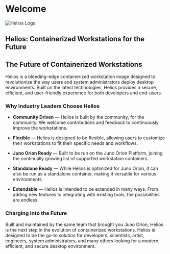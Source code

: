 # Welcome

<img data-theme-img="helios" alt="Helios Logo">

## **Helios: Containerized Workstations for the Future**


## **The Future of Containerized Workstations**

Helios is a bleeding-edge containerized workstation image designed to revolutionize the way users and system administrators
deploy desktop environments. Built on the latest technologies, Helios provides a secure, efficient, and user-friendly 
experience for both developers and end-users.

### **Why Industry Leaders Choose Helios**

- **Community Driven** — Helios is built by the community, for the community. We welcome contributions and feedback to continuously improve the workstations.

- **Flexible** — Helios is designed to be flexible, allowing users to customize their workstations to fit their specific needs and workflows.

- **Juno Orion Ready** — Built to be run on the Juno Orion Platform, joining the continually growing list of supported workstation containers.

- **Standalone Ready** — While Helios is optimized for Juno Orion, it can also be run as a standalone container, making it versatile for various environments.

- **Extendable** — Helios is intended to be extended in many ways. From adding new features to integrating with existing tools, the possibilities are endless.

### **Charging into the Future**

Built and maintained by the same team that brought you Juno Orion, Helios is the next step in the evolution of containerized workstations. Helios is designed 
to be the go-to solution for developers, scientists, artist, engineers, system administrators, and many others looking for a modern, efficient, and secure desktop 
environment.


